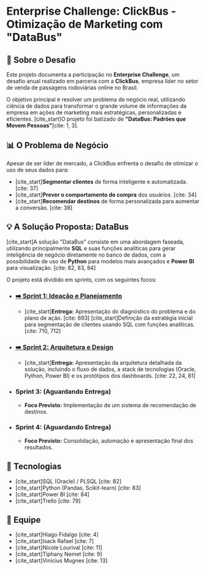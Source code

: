 # Enterprise Challenge: ClickBus - Otimização de Marketing com "DataBus"

## 🎯 Sobre o Desafio

Este projeto documenta a participação no **Enterprise Challenge**, um desafio anual realizado em parceria com a **ClickBus**, empresa líder no setor de venda de passagens rodoviárias online no Brasil.

O objetivo principal é resolver um problema de negócio real, utilizando ciência de dados para transformar o grande volume de informações da empresa em ações de marketing mais estratégicas, personalizadas e eficientes. [cite_start]O projeto foi batizado de **"DataBus: Padrões que Movem Pessoas"**[cite: 1, 3].

## 📊 O Problema de Negócio

Apesar de ser líder de mercado, a ClickBus enfrenta o desafio de otimizar o uso de seus dados para:
* [cite_start]**Segmentar clientes** de forma inteligente e automatizada. [cite: 37]
* [cite_start]**Prever o comportamento de compra** dos usuários. [cite: 34]
* [cite_start]**Recomendar destinos** de forma personalizada para aumentar a conversão. [cite: 38]

## 💡 A Solução Proposta: DataBus

[cite_start]A solução "DataBus" consiste em uma abordagem faseada, utilizando principalmente **SQL** e suas funções analíticas para gerar inteligência de negócio diretamente no banco de dados, com a possibilidade de uso de **Python** para modelos mais avançados e **Power BI** para visualização. [cite: 82, 83, 84]

O projeto está dividido em sprints, com os seguintes focos:

* ### [➡️ Sprint 1: Ideação e Planejamento](./Sprint_1_Ideacao_e_Planejamento/)
    * [cite_start]**Entrega:** Apresentação do diagnóstico do problema e do plano de ação. [cite: 693] [cite_start]Definição da estratégia inicial para segmentação de clientes usando SQL com funções analíticas. [cite: 710, 712]

* ### [➡️ Sprint 2: Arquitetura e Design](./Sprint_2_Arquitetura_e_Design/)
    * [cite_start]**Entrega:** Apresentação da arquitetura detalhada da solução, incluindo o fluxo de dados, a stack de tecnologias (Oracle, Python, Power BI) e os protótipos dos dashboards. [cite: 22, 24, 81]

* ### Sprint 3: (Aguardando Entrega)
    * **Foco Previsto:** Implementação de um sistema de recomendação de destinos.

* ### Sprint 4: (Aguardando Entrega)
    * **Foco Previsto:** Consolidação, automação e apresentação final dos resultados.

## 🚀 Tecnologias
* [cite_start]SQL (Oracle) / PLSQL [cite: 82]
* [cite_start]Python (Pandas, Scikit-learn) [cite: 83]
* [cite_start]Power BI [cite: 84]
* [cite_start]Trello [cite: 79]

## 👥 Equipe
* [cite_start]Hiago Fidalgo [cite: 4]
* [cite_start]Isack Rafael [cite: 7]
* [cite_start]Nicole Lourival [cite: 11]
* [cite_start]Tiphany Nemet [cite: 9]
* [cite_start]Vinícius Mugnes [cite: 13]
